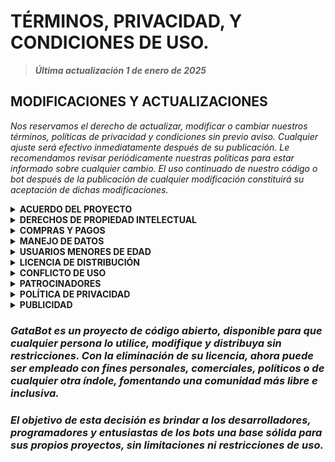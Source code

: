 # TÉRMINOS, PRIVACIDAD, Y CONDICIONES DE USO.
 
> **_Última actualización 1 de enero de 2025_**

## MODIFICACIONES Y ACTUALIZACIONES
_Nos reservamos el derecho de actualizar, modificar o cambiar nuestros términos, políticas de privacidad y condiciones sin previo aviso. Cualquier ajuste será efectivo inmediatamente después de su publicación. Le recomendamos revisar periódicamente nuestras políticas para estar informado sobre cualquier cambio. El uso continuado de nuestro código o bot después de la publicación de cualquier modificación constituirá su aceptación de dichas modificaciones._

<details>
<summary><b>ACUERDO DEL PROYECTO</b></summary>
      
Al utilizar este proyecto, ya sea como anfitrión de ejecución del código o como usuario común, usted acepta plenamente los términos establecidos en este acuerdo. En caso contrario, si el proyecto sufre modificaciones no seremos responsable por dichos cambios no oficiales.
1.	`Aceptación de Términos:` Al acceder y utilizar este proyecto, reconoce y acepta cumplir con la totalidad de los términos y condiciones establecidos en este acuerdo.

2. `Aceptación de Cambios:` Este proyecto y sus acuerdos pueden estar sujetos a modificaciones en el futuro. Se espera que todos los involucrados revisen esta política de manera continua, reconociendo su responsabilidad de estar al tanto de cualquier cambio que pueda surgir.

3.	`Roles de Uso:` Este proyecto puede ser utilizado tanto por los anfitriones de ejecución del código como por usuarios comunes. Ambos están sujetos a las disposiciones de este acuerdo y deben respetar la licencia del código subyacente.

4.	`Compromiso con la Licencia del Código:` Usted reconoce y acepta que el uso de este proyecto está condicionado al cumplimiento en caso de formar parte de una cuenta oficial.

5.	`Cese de Uso:` En caso de no aceptar estos términos, puede continuar usando o abstenerse a su uso, este proyecto es 'Open Source'.
</details>

<details>
<summary><b>DERECHOS DE PROPIEDAD INTELECTUAL</b></summary>
  
> **Este repositorio, alojado originalmente en [GitHub](https://github.com/GataNina-Li/GataBot-MD), incluye complementos que han sido creados bajo la propiedad exclusiva de este repositorio.**

1.	`Complementos bajo Propiedad del Repositorio:` Los complementos contenidos en este repositorio han sido desarrollados y son propiedad exclusiva del mismo. Puede igualmente usar nuestro trabajo sin restricciones.

2.	`Elementos de Uso Libre al Público:` A menos que se indique expresamente lo contrario, los siguientes elementos dentro del proyecto no están sujetos a derechos ni propiedad, lo que implica que su uso es libre al público:
<br />•	Logos<br />
•	Audios<br />
•	Enlaces<br />
• Vídeos<br />
•	Imágenes que componen el proyecto en su uso de ejecución<br />

4.	`Restricciones:` No hay restricciones si no formas parte de una cuenta oficial.

5.	`Reconocimiento:` Se recomienda, aunque no es obligatorio, que se brinde reconocimiento adecuado al repositorio y sus creadores al utilizar cualquier elemento, incluso aquellos considerados de uso libre.
  
6. `Cumplimiento de Propiedad de Terceros:` Algunas partes del proyecto no son de nuestra autoría. Por ello, enfatizaremos en el código el reconocimiento y los créditos a los verdaderos propietarios. Nuestro objetivo es diversificar y no apropiarnos de códigos, contenidos o metodologías que pertenecen a otros proyectos u organizaciones ajenas a nosotros.
</details>

<details>
<summary><b>COMPRAS Y PAGOS</b></summary>
  
Dentro del código, no se solicita ningún pago real ni compra, a excepción de la posibilidad de realizar una donación voluntaria a través de [**PayPal**](https://paypal.me/OficialGD).<br /><br />
Cualquier otra interpretación de términos como "compra" o "pago" se refiere exclusivamente a acciones intangibles y ficticias que complementan el uso del bot para los usuarios. Estas acciones no conllevan transacciones financieras reales y se deben entender como parte de la experiencia de uso del servicio. La donación voluntaria, si se elige realizarla, es independiente de la funcionalidad principal del código y se destina únicamente al soporte y mejora continua del proyecto.<br /><br />
Si alguien le indica o insinúa que debe realizar un pago por cualquier aspecto de este proyecto, no lo acepte y comuníquese de inmediato con los colaboradores del mismo. Recordamos que, de manera oficial, solo aceptamos pagos por donaciones de GataBot a través del único método de pago, PayPal, tal como se describe en este acuerdo.
</details>

<details>
<summary><b>MANEJO DE DATOS</b></summary>
  
Al utilizar el código o, en su defecto, el bot, se asume que usted acepta todos los términos y condiciones, lo que incluye la posibilidad de utilizar sus datos públicos para complementar el funcionamiento del bot.

Los datos almacenados en diversas plataformas donde se ejecute el código quedan a discreción del propietario del bot en cuanto a su utilización. Nosotros solo almacenamos sus datos con el objetivo de mejorar la experiencia al utilizar el bot. Después de un periodo sin uso, procedemos a eliminar los datos, garantizando así la privacidad y la seguridad de la información recopilada.
</details>

<details>
<summary><b>USUARIOS MENORES DE EDAD</b></summary>

Debido a que cierto contenido del código, después de su procesamiento, puede contener información o material que no es apropiado para todo el público, incluso al aplicar metodologías para ocultar ciertos contenidos, no podemos garantizar su total efectividad. Por este motivo, el uso de este código está permitido únicamente para personas mayores de 18 años, de acuerdo con la [**Convención sobre los Derechos del Niño (CDN, CRC en inglés)**](https://www.un.org/es/events/childrenday/pdf/derechos.pdf), un tratado internacional de las Naciones Unidas.

Si, de alguna manera, una persona menor de esa edad utiliza el código o el bot, no asumimos responsabilidad por el contenido visualizado. Es responsabilidad de los padres o tutores supervisar y controlar el acceso de los menores a este código, garantizando que se cumplan las normativas legales y éticas pertinentes.
</details>

<details>
<summary><b>LICENCIA DE DISTRIBUCIÓN</b></summary>

- [x] **1. LIBRE**<br>
> **Distribución libre [sin permiso](https://www.atom.bio/gatabot/).**

Puede usar el código ya sea con fines comerciales o educativos o cualquier otra índole. 

Dado que el código es completamente libre, cualquier persona tiene el derecho de distribuirlo, modificarlo o comercializarlo sin restricciones. No es necesario reportar a quienes vendan el código, ya que no existen distribuidores exclusivos ni limitaciones en su uso. La filosofía de este proyecto es fomentar la libre circulación del software, permitiendo que cada usuario lo aproveche según sus necesidades.
</details>

<details>
<summary><b>CONFLICTO DE USO</b></summary>

Es importante que comprenda que el uso de este código puede resultar en la suspensión de su número si WhatsApp detecta actividades inusuales. En tal caso, no asumiremos la responsabilidad de brindar soporte ni nos haremos cargo de las consecuencias de dicha suspensión.

En el contexto de un bot, es posible que algunos comandos no funcionen correctamente en todo momento. Si detecta que un comando no cumple con su función, le recomendamos que informe sobre el problema a los desarrolladores para que pueda abordarse y resolverse en futuras actualizaciones. Agradecemos su colaboración para mejorar la funcionalidad y la experiencia general del código.
</details>

<details>
<summary><b>PATROCINADORES</b></summary>

<details>
<summary><b>BoxMine Host</b></summary>

El servicio de hosting proporciona alojamiento para GataBot en sus servidores. Han leído y aceptado la política de GataBot, consolidando mejoras para la Comunidad GataBot y la comunidad de BoxMine.
</details>

<details>
<summary><b>Sky Ultra Plus Host</b></summary>

Sky Ultra Plus Host ofrece servicios de alojamiento para GataBot en sus servidores. Han leído y aceptado la política de GataBot, contribuyendo al crecimiento y mejora tanto de la Comunidad GataBot como de la comunidad de Sky Ultra Plus.
</details>

### RECOMENDACIÓN DE LECTURA DE POLÍTICAS DE PATROCINADORES

Se sugiere encarecidamente leer la política de cada patrocinador para comprender su funcionamiento específico. Esta medida asegura una comprensión completa de los términos y condiciones asociados con cada servicio de hosting, permitiendo una colaboración efectiva y cumplimiento adecuado con las políticas individuales de cada patrocinador.
</details>

<details>
<summary><b>POLÍTICA DE PRIVACIDAD</b></summary>

### Cuentas Oficiales
Las cuentas oficiales de WhatsApp están bajo el control del Staff GataBot. Se implementa una rutina de eliminación de mensajes cada 24 horas, y la database se borra con frecuencia para garantizar que no se acumulen datos de usuarios. El progreso en estas cuentas no se mantiene de manera inamovible. El Staff realiza vigilancia para mantener la cuenta activa y utilizar datos públicos que contribuyan a mejorar GataBot según las diversas situaciones de los usuarios con acceso a la cuenta oficial.

En calidad de bot, sub-bots, o usuario común, es posible que se recopile cierta información, como el número de teléfono, datos de contacto, detalles del dispositivo, ubicación y la información proporcionada durante el uso del código.

Queremos asegurarle que sus datos están resguardados en todo momento. Nos comprometemos a no compartir su información con terceros, a menos que sea estrictamente necesario en el ámbito legal. Esta medida se toma con el firme propósito de garantizar la privacidad y seguridad de sus datos personales.

### Propietarios/as
Si es propietario/a de una cuenta que actúa como Bot, tiene el control de los datos recopilados por el Bot. No podemos garantizar su uso y queda a discreción de cada propietario/a evaluar y manipular los datos según su criterio.

### Usuarios Terceros
Los usuarios terceros, en este contexto, se refieren a los Sub Bots, que están sujetos al control de los propietarios. Estos usuarios pueden recopilar datos a través de la función Sub Bot, y no podemos garantizar cómo se utilizarán dichos datos.
</details>

<details>
<summary><b>PUBLICIDAD</b></summary>
 
Este proyecto incluye material publicitario en su código, el cual tiene como objetivo informar a los usuarios sobre las novedades y actualizaciones del bot a través de diversas plataformas, incluidas redes sociales, grupos y canales. El contenido publicitario está diseñado para facilitar el acceso a la información relevante y promover una comunidad activa en torno a nuestro bot.

Es importante destacar que los creadores y usuarios sub-bots pueden ser añadidos a diferentes grupos o canales, incluso si estos no están directamente relacionados con la temática de este proyecto. Esto puede resultar en una mayor exposición y en la posibilidad de colaborar con otros desarrolladores y usuarios, lo que enriquece la experiencia de todos los involucrados.

Recordamos que este proyecto es completamente gratuito, y nuestra motivación se mantiene fuerte gracias al interés y la participación de un número creciente de usuarios. Cuantos más usuarios conozcan y utilicen nuestro proyecto, más podremos mejorar y expandir nuestra visión y vigencia del proyecto.

Sin embargo, entendemos que la inclusión de material publicitario puede no ser del agrado de todos. Por ello, si usted no se siente cómodo con la publicidad que contiene este proyecto, le recomendamos considerar no utilizarlo, ya que preferimos que cada usuario tenga una experiencia satisfactoria estando de acuerdo con la política de GataBot siendo libre de molestias. Valoramos su comprensión y apoyo en este aspecto, y estamos comprometidos a mantener un equilibrio entre la promoción de nuestro trabajo y la satisfacción de nuestra comunidad.
</details>
 
### _GataBot es un proyecto de código abierto, disponible para que cualquier persona lo utilice, modifique y distribuya sin restricciones. Con la eliminación de su licencia, ahora puede ser empleado con fines personales, comerciales, políticos o de cualquier otra índole, fomentando una comunidad más libre e inclusiva._

### _El objetivo de esta decisión es brindar a los desarrolladores, programadores y entusiastas de los bots una base sólida para sus propios proyectos, sin limitaciones ni restricciones de uso._



